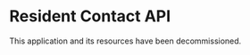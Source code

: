 # Resident Contact API

This application and its resources have been decommissioned.

<!--
Resident Contact API allows access to saved contact details (inc. mobile, uprn, email) for residents that we have stored.

The contact details can be retrieved through the use of two GET Endpoints. One will return all the contact detail records stored, the other will return a single record for specified ID.

## Stack

- .NET Core as a web framework.
- nUnit as a test framework.

## Contributing

### Setup

1. Install [Docker][docker-download].
2. Install [AWS CLI][AWS-CLI].
3. Clone this repository.

### Development

To serve the application, run it using your IDE of choice, we use Visual Studio CE and JetBrains Rider on Mac.

The application can also be served locally using docker:
1.  Add you security credentials to AWS CLI.
```sh
$ aws configure
```
2. Log into AWS ECR.
```sh
$ aws ecr get-login --no-include-email
```
3. Build and serve the application. It will be available in the port 3000.
```sh
$ make build && make serve
```

### Release process

We use a pull request workflow, where changes are made on a branch and approved by one or more other maintainers before the developer can merge into `master` branch.

![Circle CI Workflow Example](docs/circle_ci_workflow.png)

Then we have an automated six step deployment process, which runs in CircleCI.

1. Automated tests (nUnit) are run to ensure the release is of good quality.
2. The application is deployed to development automatically, where we check our latest changes work well.
3. We manually confirm a staging deployment in the CircleCI workflow once we're happy with our changes in development.
4. The application is deployed to staging.
5. We manually confirm a production deployment in the CircleCI workflow once we're happy with our changes in staging.
6. The application is deployed to production.

Our staging and production environments are hosted by AWS. We would deploy to production per each feature/config merged into  `master`  branch.

## Static Code Analysis

### Using [FxCop Analysers](https://www.nuget.org/packages/Microsoft.CodeAnalysis.FxCopAnalyzers)

FxCop runs code analysis when the Solution is built.

Both the API and Test projects have been set up to **treat all warnings from the code analysis as errors** and therefore, fail the build.

However, we can select which errors to suppress by setting the severity of the responsible rule to none, e.g `dotnet_analyzer_diagnostic.<Category-or-RuleId>.severity = none`, within the `.editorconfig` file.
Documentation on how to do this can be found [here](https://docs.microsoft.com/en-us/visualstudio/code-quality/use-roslyn-analyzers?view=vs-2019).

## Adding a migration

For this API we have a database in RDS, we are using EF Core Code first migrations to manage the schema for this database.
To make changes to the database structure follow these steps.

1, If you haven't done so previously, you need to install the [dotnet ef cli tool](https://docs.microsoft.com/en-us/ef/core/miscellaneous/cli/dotnet) by running `dotnet tool install --global dotnet-ef`.
2, Make the necessary changes to the database model in the code, namely in `ResidentContactContext` or any of the DbSet's listed in the file.
3, In your terminal navigate to the project root folder and run `dotnet ef migrations add -o ./V1/Infrastructure/Migrations -p ResidentContactApi NameOfThisMigration` to create the migration files. NameOfThisMigration should be replaced with your migration name e.g. AddColumnNameToPeopleTable.
4, Go to the folder /ResidentContactApi/V1/Infrastructure/Migrations and you should see two new files for the migration. In the one which doesn't end in `.Designer` you can check through the migration script to make sure everything is being created as you expect.
5, If the migration file looks wrong or you have missed something, you can either run `CONNECTION_STRING="Host=127.0.0.1;Database=testdb;Username=postgres;Password=mypassword;" dotnet ef migrations remove -p ResidentContactApi` with the database in the connection string running or just delete the migration files and revert the changes to `ResidentContactContextModelSnapshot.cs`. Make the necessary changes to the context, then create the migration files again.

Note: You must not change any DbSet that is listed in `ResidentContactContext` without creating a migration as the change then won't be reflected in the database and will cause errors.

## Testing

### Run the tests

```sh
$ make test
```

To run database tests locally (e.g. via Visual Studio) the `CONNECTION_STRING` environment variable will need to be populated with:

`Host=localhost;Database=entitycore;Username=postgres;Password=mypassword"`

Note: The Host name needs to be the name of the stub database docker-compose service, in order to run tests via Docker.

### Agreed Testing Approach
- Use nUnit, FluentAssertions and Moq
- Always follow a TDD approach
- Tests should be independent of each other
- Gateway tests should interact with a real test instance of the database
- Test coverage should never go down
- All use cases should be covered by E2E tests
- Optimise when test run speed starts to hinder development
- Unit tests and E2E tests should run in CI
- Test database schemas should match up with production database schema
- Have integration tests which test from the PostgreSQL database to API Gateway

## Data Migrations
### A good data migration
- Record failure logs
- Automated
- Reliable
- As close to real time as possible
- Observable monitoring in place
- Should not affect any existing databases

## Contacts

### Active Maintainers

- **Selwyn Preston**, Lead Developer at London Borough of Hackney (selwyn.preston@hackney.gov.uk)
- **Mirela Georgieva**, Lead Developer at London Borough of Hackney (mirela.georgieva@hackney.gov.uk)
- **Matt Keyworth**, Lead Developer at London Borough of Hackney (matthew.keyworth@hackney.gov.uk)

### Other Contacts

- **Rashmi Shetty**, Product Owner at London Borough of Hackney (rashmi.shetty@hackney.gov.uk)

[docker-download]: https://www.docker.com/products/docker-desktop
[universal-housing-simulator]: https://github.com/LBHackney-IT/lbh-universal-housing-simulator
[made-tech]: https://madetech.com/
[AWS-CLI]: https://aws.amazon.com/cli/
-->

